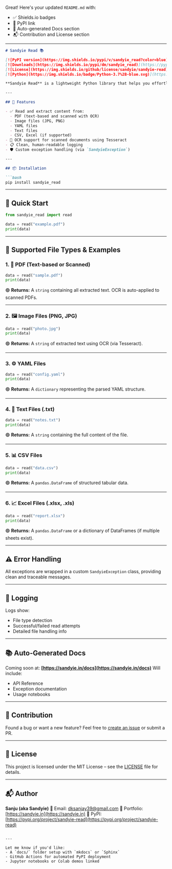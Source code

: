Great! Here's your updated `README.md` with:

* ✅ Shields.io badges
* 🔗 PyPI link
* 📄 Auto-generated Docs section
* 📬 Contribution and License section

---

````markdown
# Sandyie Read 📚

[![PyPI version](https://img.shields.io/pypi/v/sandyie_read?color=blue)](https://pypi.org/project/sandyie-read/)
[![Downloads](https://img.shields.io/pypi/dm/sandyie_read)](https://pypi.org/project/sandyie-read/)
[![License](https://img.shields.io/github/license/sandyie/sandyie-read)](LICENSE)
[![Python](https://img.shields.io/badge/Python-3.7%2B-blue.svg)](https://www.python.org/downloads/)

**Sandyie Read** is a lightweight Python library that helps you effortlessly read and extract data from a variety of file formats including PDF, images (JPG, PNG), YAML, and more — all with clean logging and custom exception handling.

---

## 🔧 Features

- ✅ Read and extract content from:
  - PDF (text-based and scanned with OCR)
  - Image files (JPG, PNG)
  - YAML files
  - Text files
  - CSV, Excel (if supported)
- 🧠 OCR support for scanned documents using Tesseract
- 📋 Clean, human-readable logging
- 🛡️ Custom exception handling (via `SandyieException`)

---

## 📦 Installation

```bash
pip install sandyie_read
````

---

## 🚀 Quick Start

```python
from sandyie_read import read

data = read("example.pdf")
print(data)
```

---

## 📁 Supported File Types & Examples

### 1. 📄 PDF (Text-based or Scanned)

```python
data = read("sample.pdf")
print(data)
```

🟢 **Returns:**
A `string` containing all extracted text. OCR is auto-applied to scanned PDFs.

---

### 2. 🖼️ Image Files (PNG, JPG)

```python
data = read("photo.jpg")
print(data)
```

🟢 **Returns:**
A `string` of extracted text using OCR (via Tesseract).

---

### 3. ⚙️ YAML Files

```python
data = read("config.yaml")
print(data)
```

🟢 **Returns:**
A `dictionary` representing the parsed YAML structure.

---

### 4. 📄 Text Files (.txt)

```python
data = read("notes.txt")
print(data)
```

🟢 **Returns:**
A `string` containing the full content of the file.

---

### 5. 📊 CSV Files

```python
data = read("data.csv")
print(data)
```

🟢 **Returns:**
A `pandas.DataFrame` of structured tabular data.

---

### 6. 📈 Excel Files (.xlsx, .xls)

```python
data = read("report.xlsx")
print(data)
```

🟢 **Returns:**
A `pandas.DataFrame` or a dictionary of DataFrames (if multiple sheets exist).

---

## ⚠️ Error Handling

All exceptions are wrapped in a custom `SandyieException` class, providing clean and traceable messages.

---

## 🧪 Logging

Logs show:

* File type detection
* Successful/failed read attempts
* Detailed file handling info

---

## 📚 Auto-Generated Docs

Coming soon at: **[https://sandyie.in/docs](https://sandyie.in/docs)**
Will include:

* API Reference
* Exception documentation
* Usage notebooks

---

## 🤝 Contribution

Found a bug or want a new feature? Feel free to [create an issue](https://github.com/sandyie/sandyie-read/issues) or submit a PR.

---

## 📄 License

This project is licensed under the MIT License – see the [LICENSE](LICENSE) file for details.

---

## 📬 Author

**Sanju (aka Sandyie)**
📧 Email: [dksanjay39@gmail.com](mailto:dksanjay39@gmail.com)
🔗 Portfolio: [https://sandyie.in](https://sandyie.in)
🐍 PyPI: [https://pypi.org/project/sandyie-read](https://pypi.org/project/sandyie-read)

```

---

Let me know if you'd like:
- A `docs/` folder setup with `mkdocs` or `Sphinx`
- GitHub Actions for automated PyPI deployment
- Jupyter notebooks or Colab demos linked
```
